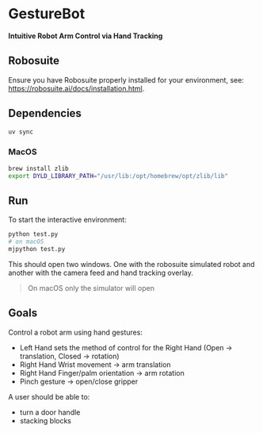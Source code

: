 # GestureBot

**Intuitive Robot Arm Control via Hand Tracking**
## Robosuite
Ensure you have Robosuite properly installed for your environment, see: https://robosuite.ai/docs/installation.html.
## Dependencies

```bash
uv sync
```

### MacOS

```bash
brew install zlib
export DYLD_LIBRARY_PATH="/usr/lib:/opt/homebrew/opt/zlib/lib"
```

## Run

To start the interactive environment:
```bash
python test.py
# on macOS
mjpython test.py
```

This should open two windows. One with the robosuite simulated robot and another with the camera feed and hand tracking overlay.

>On macOS only the simulator will open

## Goals

Control a robot arm using hand gestures:
* Left Hand sets the method of control for the Right Hand (Open → translation, Closed → rotation)
* Right Hand Wrist movement → arm translation
* Right Hand Finger/palm orientation → arm rotation
* Pinch gesture → open/close gripper

A user should be able to:
* turn a door handle
* stacking blocks

